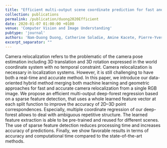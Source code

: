 ```yaml
---
title: "Efficient multi-output scene coordinate prediction for fast and accurate camera relocalization from a single RGB image"
collection: publications
permalink: /publication/duong2020Efficient
date: 2020-01-07 01:00:00 +0100
venue: 'Computer Vision and Image Understanding'
pubtype: 'journal'
authors: 'Nam-Duong Duong, Catherine Soladie, Amine Kacete, Pierre-Yves Richard, Jérôme Royan'
excerpt_separator: ""
---
```

Camera relocalization refers to the problematic of the camera pose estimation including 3D translation and 3D rotation expressed in the world coordinate system with no temporal constraint. Camera relocalization is necessary in localization systems. However, it is still challenging to have both a real-time and accurate method. In this paper, we introduce our data-oriented hybrid method merging both machine learning and geometric approaches for fast and accurate camera relocalization from a single RGB image. We propose an efficient multi-output deep-forest regression based on a sparse feature detection, that uses a whole learned feature vector at each split function to improve the accuracy of 2D–3D point correspondences. Especially, multiple coordinate regression of our deep-forest allows to deal with ambiguous repetitive structure. The learned feature extraction is able to be pre-trained and reused for different scenes. The use of sparse feature detection reduces processing time and increases accuracy of predictions. Finally, we show favorable results in terms of accuracy and computational time compared to the state-of-the-art methods.
